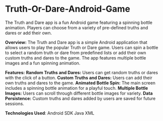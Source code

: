 # Truth-Or-Dare-Android-Game
 The Truth and Dare app is a fun Android game featuring a spinning bottle animation. Players can choose from a variety of pre-defined truths and dares or add their own.
 
**Overview:**
The Truth and Dare app is a simple Android application that allows users to play the popular Truth or Dare game. Users can spin a bottle to select a random truth or dare from predefined lists or add their own custom truths and dares to the game. The app features multiple bottle images and a fun spinning animation.

**Features:**
**Random Truths and Dares:** Users can get random truths or dares with the click of a button.
**Custom Truths and Dares:** Users can add their own truths and dares to the game.
**Animated Bottle Spin:** The main screen includes a spinning bottle animation for a playful touch.
**Multiple Bottle Images:** Users can scroll through different bottle images for variety.
**Data Persistence:** Custom truths and dares added by users are saved for future sessions.

**Technologies Used**:
Android SDK
Java
XML
